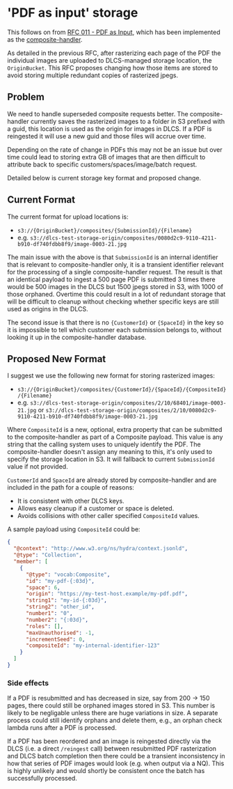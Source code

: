 # 'PDF as input' storage

This follows on from [RFC 011 - PDF as Input](011-pdfs-as-input.md), which has been implemented as the [composite-handler](https://github.com/dlcs/composite-handler/).

As detailed in the previous RFC, after rasterizing each page of the PDF the individual images are uploaded to DLCS-managed storage location, the `OriginBucket`. This RFC proposes changing how those items are stored to avoid storing multiple redundant copies of rasterized jpegs.

## Problem

We need to handle superseded composite requests better. The composite-handler currently saves the rasterized images to a folder in S3 prefixed with a guid, this location is used as the origin for images in DLCS. If a PDF is reingested it will use a new guid and those files will accrue over time. 

Depending on the rate of change in PDFs this may not be an issue but over time could lead to storing extra GB of images that are then difficult to attribute back to specific customers/spaces/image/batch request.

Detailed below is current storage key format and proposed change.

## Current Format

The current format for upload locations is:

* `s3://{OriginBucket}/composites/{SubmissionId}/{Filename}`
* e.g. `s3://dlcs-test-storage-origin/composites/0080d2c9-9110-4211-b910-df740fdbb8f9/image-0003-21.jpg`

The main issue with the above is that `SubmissionId` is an internal identifier that is relevant to composite-handler only, it is a transient identifier relevant for the processing of a single composite-handler request. The result is that an identical payload to ingest a 500 page PDF is submitted 3 times there would be 500 images in the DLCS but 1500 jpegs stored in S3, with 1000 of those orphaned. Overtime this could result in a lot of redundant storage that will be difficult to cleanup without checking whether specific keys are still used as origins in the DLCS.

The second issue is that there is no `{CustomerId}` or `{SpaceId}` in the key so it is impossible to tell which customer each submission belongs to, without looking it up in the composite-handler database.

## Proposed New Format

I suggest we use the following new format for storing rasterized images:

* `s3://{OriginBucket}/composites/{CustomerId}/{SpaceId}/{CompositeId}/{Filename}`
* e.g. `s3://dlcs-test-storage-origin/composites/2/10/68401/image-0003-21.jpg` or `s3://dlcs-test-storage-origin/composites/2/10/0080d2c9-9110-4211-b910-df740fdbb8f9/image-0003-21.jpg`

Where `CompositeId` is a new, optional, extra property that can be submitted to the composite-handler as part of a Composite payload. This value is any string that the calling system uses to uniquely identify the PDF. The composite-handler doesn't assign any meaning to this, it's only used to specify the storage location in S3. It will fallback to current `SubmissionId` value if not provided.

`CustomerId` and `SpaceId` are already stored by composite-handler and are included in the path for a couple of reasons:
* It is consistent with other DLCS keys.
* Allows easy cleanup if a customer or space is deleted. 
* Avoids collisions with other caller specified `CompositeId` values.

A sample payload using `CompositeId` could be:

```json
{
  "@context": "http://www.w3.org/ns/hydra/context.jsonld",
  "@type": "Collection",
  "member": [
    {
      "@type": "vocab:Composite",
      "id": "my-pdf-{:03d}",
      "space": 6,
      "origin": "https://my-test-host.example/my-pdf.pdf",
      "string1": "my-id-{:03d}",
      "string2": "other_id",
      "number1": "0",
      "number2": "{:03d}",
      "roles": [],
      "maxUnauthorised": -1,
      "incrementSeed": 0,
      "compositeId": "my-internal-identifier-123"
    }
  ]
}
```

### Side effects

If a PDF is resubmitted and has decreased in size, say from 200 -> 150 pages, there could still be orphaned images stored in S3. This number is likely to be negligable unless there are huge variations in size. A separate process could still identify orphans and delete them, e.g., an orphan check lambda runs after a PDF is processed.

If a PDF has been reordered and an image is reingested directly via the DLCS (i.e. a direct `/reingest` call) between resubmitted PDF rasterization and DLCS batch completion then there could be a transient inconsistency in how that series of PDF images would look (e.g. when output via a NQ). This is highly unlikely and would shortly be consistent once the batch has successfully processed.